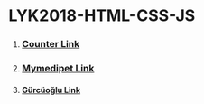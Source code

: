 # LYK2018-HTML-CSS-JS
1. ### [Counter Link](https://ahmetgnc.github.io/LYK2018-HTML-CSS-JS/counter/index.html)
2. ### [Mymedipet Link](https://ahmetgnc.github.io/LYK2018-HTML-CSS-JS/mymedipet/index.html)
3. #### [Gürcüoğlu Link](https://ahmetgnc.github.io/LYK2018-HTML-CSS-JS/gürcüoğlu/index.html)
